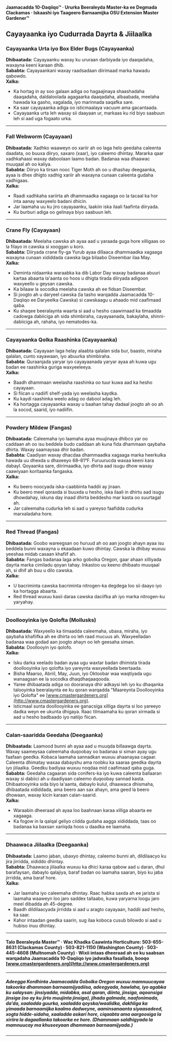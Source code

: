 #### Jaamacadda 10-Daqiiqo™ · Ururka Beeraleyda Master-ka ee Degmada Clackamas · Iskaashi iyo Taageero Barnaamijka OSU Extension Master Gardener™

## Cayayaanka iyo Cudurrada Dayrta & Jiilaalka

### Cayayaanka Urta iyo Box Elder Bugs (Cayayaanka)
**Dhibaatada:** Cayayaanku waxay ku ururaan darbiyada iyo daaqadaha, waxayna keeni karaan dhib.  
**Sababta:** Cayayaankani waxay raadsadaan diirimaad marka hawadu qabowdo.  
**Xalka:**
- Ka hortag in ay soo galaan adiga oo hagaajinaya shaashadaha daaqadaha, daldaloolada agagaarka daaqadaha, albaabada, meelaha hawada ka gasho, xagalada, iyo marinnada saqafka sare.
- Ka saar cayayaanka adiga oo isticmaalaya vacuum ama gacantaada.
- Cayayaanka urta leh waxay sii daayaan ur, markaas ku rid biyo saabuun leh si aad uga fogaato urka.

---

### Fall Webworm (Cayayaan)
**Dhibaatada:** Xadhko waaweyn oo xariir ah oo laga helo geedaha caleenta daadata, oo buuxa diiryo, saxaro (xaar), iyo caleemo dhintay. Mararka qaar xadhkahaasi waxay daboolaan laamo badan. Badanaa waa dhaawac muuqaal ah oo kaliya.  
**Sababta:** Diiryo ka tirsan nooc Tiger Moth ah oo u dhashay deegaanka, ayaa is dhex dhigto xadhig xariir ah waxayna cunaan caleenta gudaha xadhigaas.  
**Xalka:**
- Raadi xadhkaha xariirta ah dhammaadka xagaaga oo la tacaal ka hor inta aanay waxyeelo badani dhicin.
- Jar laamaha uu ku jiro cayayaanku, laakiin iska ilaali faafinta diiryada.
- Ku burburi adiga oo gelinaya biyo saabuun leh.

---

### Crane Fly (Cayayaan)
**Dhibaatada:** Meelaha cawska ah ayaa aad u yaraada guga hore xilligaas oo la filayo in cawska si xooggan u koro.  
**Sababta:** Diiryada crane fly-ga Yurub ayaa dillaaca dhammaadka xagaaga waxayna cunaan xididdada cawska laga bilaabo Diseembar ilaa May.  
**Xalka:**
- Deminta nidaamka waraabka ka dib Labor Day waxay badanaa abuuri kartaa abaarta la'aanta oo hoos u dhigta tirada diiryada adigoon waxyeello u geysan cawska.
- Ka bilaaw la socodka meelaha cawska ah ee fidsan Diseembar.
- Si joogto ah u daryeel cawska (la tasho warqadda Jaamacadda 10-Daqiiqo ee Daryeelka Cawska) si cawskaagu u ahaado mid caafimaad qaba.
- Ku shaqee beeralaynta waarta si aad u hesho caawimaad ka timaadda cadowga dabiiciga ah sida shimbiraha, cayayaanada, bakaylaha, shinni-dabiiciga ah, rahaha, iyo nematodes-ka.

---

### Cayayaanka Qolka Raashinka (Cayayaanka)
**Dhibaatada:** Cayayaan laga helay alaabta qalalan sida bur, baasto, miraha qalalan, cunto xayawaan, iyo abuurka shimbiraha.  
**Sababta:** Quraanjada yaryar iyo cayayaanada yaryar ayaa ah kuwa ugu badan ee raashinka guriga waxyeeleeya.  
**Xalka:**
- Baadh dhammaan weelasha raashinka oo tuur kuwa aad ka hesho cayayaan.
- Si fiican u nadiifi shelf-yada iyo weelasha kaydka.
- Ku kaydi raashinka weelo adag oo dabool adag leh.
- Ka hortagga cayayaanka waxay u baahan tahay dadaal joogto ah oo ah la socod, saarid, iyo nadiifin.

---

### Powdery Mildew (Fangas)
**Dhibaatada:** Caleemaha iyo laamaha ayaa muujinaya dhibco yar oo caddaan ah oo isu beddela budo caddaan ah kuna fida dhammaan qaybaha dhirta. Waxay saamaysaa dhir badan.  
**Sababta:** Caadiyan waxay dhacdaa dhammaadka xagaaga marka heerkulka hawada uu dhexda u dhaxeeyo 68–81°F. Furuurucda waxaa keeni kara dabayl. Qoyaanka sare, diirimaadka, iyo dhirta aad isugu dhow waxay caawiyaan koritaanka fangaska.  
**Xalka:**
- Ku beero noocyada iska-caabbinta haddii ay jiraan.
- Ku beero meel qoraxda si buuxda u hesho, iska ilaali in dhirtu aad isugu dhowdahay, iskuna day inaad dhirta beddesho mar kasta oo suurtagal ah.
- Jar caleemaha cudurka leh si aad u yareyso faafidda cudurka marxaladaha hore.

---

### Red Thread (Fangas)
**Dhibaatada:** Goobo wareegsan oo huruud ah oo aan joogto ahayn ayaa isu beddela bunni waxayna u ekaadaan kuwo dhintay. Cawska la dhibay wuxuu yeeshaa midab casaan khafiif ah.  
**Sababta:** Fangas badanaa laga arko gobolka Oregon, gaar ahaan xilliyada dayrta marka cimiladu qoyan tahay. Inkastoo uu keeno dhibaato muuqaal ah, si dhif ah buu u dilo cawska.  
**Xalka:**
- U bacriminta cawska bacriminta nitrogen-ka degdega loo sii daayo iyo ka hortagga abaarta.
- Red thread wuxuu kasii daraa cawska daciifka ah iyo marka nitrogen-ku yaryahay.

---

### Doollooyinka iyo Qolofta (Mollusks)
**Dhibaatada:** Waxyeello ka timaadda caleemaha, ubaxa, miraha, iyo qaybaha khafiifka ah ee dhirta oo leh raad mucuus ah. Waxyeelladan badanaa waa godad aan joogto ahayn oo leh geesaha siman.  
**Sababta:** Doollooyin iyo qolofo.  
**Xalka:**
- Isku darka xeelado badan ayaa ugu waxtar badan dhimista tirada doollooyinka iyo qolofta iyo yareynta waxyeellada beertaada.
- Bisha Maarso, Abriil, May, Juun, iyo Oktoobar waa waqtiyada ugu wanaagsan ee la socodka dhaqdhaqaaqooda.
- Yaree dhibaatada adiga oo dooranaya dhir adkaysi leh iyo ku dhaqanka talooyinka beeralaynta ee ku qoran warqadda "Maareynta Doollooyinka iyo Qolofta" ee [www.cmastergardeners.org](http://www.cmastergardeners.org).
- Isticmaal sunta doollooyinka ee ganacsiga xilliga dayrta si loo yareeyo dadka weyn ee ukunta dhigaya. Raac tilmaamaha ku qoran xirmada si aad u hesho badbaado iyo natiijo fiican.

---

### Calan-saaridda Geedaha (Deegaanka)
**Dhibaatada:** Laamood bunni ah ayaa aad u muuqda billaawga dayrta. Waxay saameysaa caleemaha duqoobay oo badanaa si siman ayay ugu faafaan geedka. Kobaca laamaha sannadkan wuxuu ahaanayaa cagaar. Caleenta dhimatay waxaa dabayshu ama roobku ka saaraa geedka dayrta iyo jiilaalka. Geedku badiyaa wuxuu noqdaa mid caafimaad qaba guga.  
**Sababta:** Geedaha cagaaran sida conifers-ka iyo kuwa caleenta ballaaran waxay si dabiici ah u daadiyaan caleemo duqoobay sannad kasta. Dhibaatooyinka sida biyo la'aanta, dabaylo kulul, dhaawaca dhismaha, dhibaatada xididdada, ama beero aan sax ahayn, ama geed la beero dhowaan, waxay kicin karaan calan-saarid.  
**Xalka:**
- Waraabin dheeraad ah ayaa loo baahnaan karaa xilliga abaarta ee xagaaga.
- Ka fogow in la qalqal geliyo ciidda gudaha aagga xididdada, taas oo badanaa ka baxsan xariiqda hoos u daadka ee laamaha.

---

### Dhaawaca Jiilaalka (Deegaanka)
**Dhibaatada:** Laamo jaban, ubaxyo dhintay, caleemo bunni ah, dildilaacyo ku jira jirridda, xididdo dhintay.  
**Sababta:** Dhaawaca jiilaalka wuxuu ka dhici karaa qabow aad u daran, dhul barafaysan, dabaylo qalajiya, baraf badan oo laamaha saaran, biyo ku jaba jirridda, ama baraf hore.  
**Xalka:**
- Jar laamaha iyo caleemaha dhintay. Raac habka saxda ah ee jarista si laamaha waaweyn loo jaro saddex tallaabo, kuwa yaryarna loogu jaro meel dibadda ah 45-degree.
- Baadh dildilaacyada jirridda si aad u aragto cayayaan, haddii aad hesho, ka saar.
- Kahor intaadan geedka saarin, sug ilaa koboca cusub bilowdo si aad u hubiso inuu dhintay.

---

#### Talo Beeraleyda Master™ · Wac Khadka Caawinta Horticulture: 503-655-8631 (Clackamas County) · 503-821-1150 (Washington County) · 503-445-4608 (Multnomah County) · Wixii intaas dheeraad ah ee ku saabsan warqadaha Jaamacadda 10-Daqiiqo iyo jadwalka fasallada, booqo [www.cmastergardeners.org](http://www.cmastergardeners.org)

---

##### Adeegga Kordhinta Jaamacadda Gobolka Oregon wuxuu mamnuucayaa takoorka dhammaan barnaamijyadiisa, adeegyada, hawlaha, iyo agabka ku salaysan: jinsiyadda, midabka, asal qaran, diinta, jinsiga, aqoonsiga jinsiga (oo ay ku jirto muujinta jinsiga), jihada galmada, naafonimada, da’da, xaaladda guurka, xaaladda qoyska/waalidka, dakhliga ka yimaada barnaamijka kaalmo dadweyne, aaminsanaanta siyaasadeed, xogta hidde-sidaha, xaaladda askari hore, ciqaabta ama aargoosiga la xiriira la dagaallanka takoorka ee hore. (Dhammaan saldhigyada la mamnuucay ma khuseeyaan dhammaan barnaamijyada.)
---